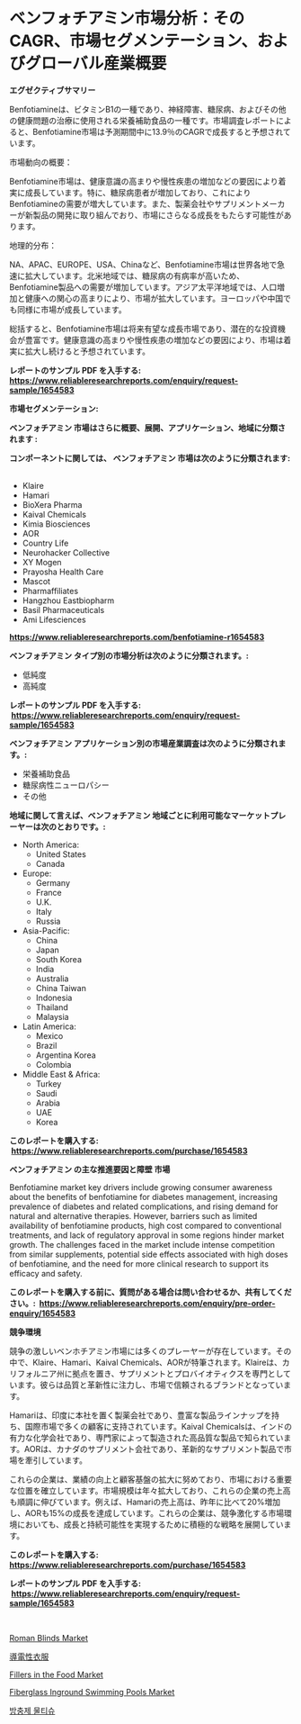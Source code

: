 <p><h1>ベンフォチアミン市場分析：そのCAGR、市場セグメンテーション、およびグローバル産業概要</h1></p><p><strong>エグゼクティブサマリー</strong></p>
<p><p>Benfotiamineは、ビタミンB1の一種であり、神経障害、糖尿病、およびその他の健康問題の治療に使用される栄養補助食品の一種です。市場調査レポートによると、Benfotiamine市場は予測期間中に13.9％のCAGRで成長すると予想されています。</p><p>市場動向の概要：</p><p>Benfotiamine市場は、健康意識の高まりや慢性疾患の増加などの要因により着実に成長しています。特に、糖尿病患者が増加しており、これによりBenfotiamineの需要が増大しています。また、製薬会社やサプリメントメーカーが新製品の開発に取り組んでおり、市場にさらなる成長をもたらす可能性があります。</p><p>地理的分布：</p><p>NA、APAC、EUROPE、USA、Chinaなど、Benfotiamine市場は世界各地で急速に拡大しています。北米地域では、糖尿病の有病率が高いため、Benfotiamine製品への需要が増加しています。アジア太平洋地域では、人口増加と健康への関心の高まりにより、市場が拡大しています。ヨーロッパや中国でも同様に市場が成長しています。</p><p>総括すると、Benfotiamine市場は将来有望な成長市場であり、潜在的な投資機会が豊富です。健康意識の高まりや慢性疾患の増加などの要因により、市場は着実に拡大し続けると予想されています。</p></p>
<p><strong>レポートのサンプル PDF を入手する: <a href="https://www.reliableresearchreports.com/enquiry/request-sample/1654583">https://www.reliableresearchreports.com/enquiry/request-sample/1654583</a></strong></p>
<p><strong>市場セグメンテーション:</strong></p>
<p><strong> ベンフォチアミン 市場はさらに概要、展開、アプリケーション、地域に分類されます :</strong></p>
<p><strong>コンポーネントに関しては、 ベンフォチアミン 市場は次のように分類されます: &nbsp;</strong></p>
<p><ul><li>Klaire</li><li>Hamari</li><li>BioXera Pharma</li><li>Kaival Chemicals</li><li>Kimia Biosciences</li><li>AOR</li><li>Country Life</li><li>Neurohacker Collective</li><li>XY Mogen</li><li>Prayosha Health Care</li><li>Mascot</li><li>Pharmaffiliates</li><li>Hangzhou Eastbiopharm</li><li>Basil Pharmaceuticals</li><li>Ami Lifesciences</li></ul></p>
<p><strong><a href="https://www.reliableresearchreports.com/benfotiamine-r1654583">https://www.reliableresearchreports.com/benfotiamine-r1654583</a></strong></p>
<p><strong> ベンフォチアミン タイプ別の市場分析は次のように分類されます。:</strong></p>
<p><ul><li>低純度</li><li>高純度</li></ul></p>
<p><strong>レポートのサンプル PDF を入手する: &nbsp;<a href="https://www.reliableresearchreports.com/enquiry/request-sample/1654583">https://www.reliableresearchreports.com/enquiry/request-sample/1654583</a></strong></p>
<p><strong> ベンフォチアミン アプリケーション別の市場産業調査は次のように分類されます。:</strong></p>
<p><ul><li>栄養補助食品</li><li>糖尿病性ニューロパシー</li><li>その他</li></ul></p>
<p><strong>地域に関して言えば、ベンフォチアミン 地域ごとに利用可能なマーケットプレーヤーは次のとおりです。:</strong></p>
<p><ul>
    <li>
        North America:
        <ul>
            <li>United States</li>
            <li>Canada</li>
        </ul>
    </li>
    <li>
        Europe:
        <ul>
            <li>Germany</li>
            <li>France</li>
            <li>U.K.</li>
            <li>Italy</li>
            <li>Russia</li>
        </ul>
    </li>
    <li>
        Asia-Pacific:
        <ul>
            <li>China</li>
            <li>Japan</li>
            <li>South Korea</li>
            <li>India</li>
            <li>Australia</li>
            <li>China Taiwan</li>
            <li>Indonesia</li>
            <li>Thailand</li>
            <li>Malaysia</li>
        </ul>
    </li>
    <li>
        Latin America:
        <ul>
            <li>Mexico</li>
            <li>Brazil</li>
            <li>Argentina Korea</li>
            <li>Colombia</li>
        </ul>
    </li>
    <li>
        Middle East & Africa:
        <ul>
            <li>Turkey</li>
            <li>Saudi</li>
            <li>Arabia</li>
            <li>UAE</li>
            <li>Korea</li>
        </ul>
    </li>
    </ul></p>
<p><strong>このレポートを購入する: &nbsp;<a href="https://www.reliableresearchreports.com/purchase/1654583">https://www.reliableresearchreports.com/purchase/1654583</a></strong></p>
<p><strong>ベンフォチアミン の主な推進要因と障壁 市場</strong></p>
<p><p>Benfotiamine market key drivers include growing consumer awareness about the benefits of benfotiamine for diabetes management, increasing prevalence of diabetes and related complications, and rising demand for natural and alternative therapies. However, barriers such as limited availability of benfotiamine products, high cost compared to conventional treatments, and lack of regulatory approval in some regions hinder market growth. The challenges faced in the market include intense competition from similar supplements, potential side effects associated with high doses of benfotiamine, and the need for more clinical research to support its efficacy and safety.</p></p>
<p><strong>このレポートを購入する前に、質問がある場合は問い合わせるか、共有してください。:&nbsp; <a href="https://www.reliableresearchreports.com/enquiry/pre-order-enquiry/1654583">https://www.reliableresearchreports.com/enquiry/pre-order-enquiry/1654583</a></strong></p>
<p><strong>競争環境</strong></p>
<p><p>競争の激しいベンホチアミン市場には多くのプレーヤーが存在しています。その中で、Klaire、Hamari、Kaival Chemicals、AORが特筆されます。Klaireは、カリフォルニア州に拠点を置き、サプリメントとプロバイオティクスを専門としています。彼らは品質と革新性に注力し、市場で信頼されるブランドとなっています。</p><p>Hamariは、印度に本社を置く製薬会社であり、豊富な製品ラインナップを持ち、国際市場で多くの顧客に支持されています。Kaival Chemicalsは、インドの有力な化学会社であり、専門家によって製造された高品質な製品で知られています。AORは、カナダのサプリメント会社であり、革新的なサプリメント製品で市場を牽引しています。</p><p>これらの企業は、業績の向上と顧客基盤の拡大に努めており、市場における重要な位置を確立しています。市場規模は年々拡大しており、これらの企業の売上高も順調に伸びています。例えば、Hamariの売上高は、昨年に比べて20%増加し、AORも15%の成長を達成しています。これらの企業は、競争激化する市場環境においても、成長と持続可能性を実現するために積極的な戦略を展開しています。</p></p>
<p><strong>このレポートを購入する: &nbsp; <a href="https://www.reliableresearchreports.com/purchase/1654583">https://www.reliableresearchreports.com/purchase/1654583</a></strong></p>
<p><strong>レポートのサンプル PDF を入手する: &nbsp;<a href="https://www.reliableresearchreports.com/enquiry/request-sample/1654583">https://www.reliableresearchreports.com/enquiry/request-sample/1654583</a></strong><strong></strong></p>
<p>&nbsp;</p>
<p><p><a href="https://www.linkedin.com/pulse/roman-blinds-market-research-report-its-history-forecast-2024-2031-pu0te?trackingId=tLL%2F%2FBMh9qTGB1GICU%2FWaA%3D%3D">Roman Blinds Market</a></p><p><a href="https://github.com/GiovaniLeannon/Market-Research-Report-List-1/blob/main/674860575766.md">導電性衣服</a></p><p><a href="https://github.com/lataunyatinikmelvin59ilbd0dv/Market-Research-Report-List-2/blob/main/fillers-in-the-food-market.md">Fillers in the Food Market</a></p><p><a href="https://www.linkedin.com/pulse/fiberglass-inground-swimming-pools-market-insights-cagr-trends-snjie?trackingId=ea2Z7YcJUMavRlUlEUxQqw%3D%3D">Fiberglass Inground Swimming Pools Market</a></p><p><a href="https://medium.com/@stanleylyittle554467/2024%EB%85%84%EB%B6%80%ED%84%B0-2031%EB%85%84%EA%B9%8C%EC%A7%80%EC%9D%98-%EA%B8%B0%EA%B0%84%EC%97%90-%EB%8C%80%ED%95%9C-%ED%95%B4%EC%B6%A9-%EB%B0%A9%EC%A7%80-%EC%9B%B9-%EC%82%AC%EC%9D%B4%ED%8A%B8-%EC%8B%9C%EC%9E%A5-%EB%B6%84%EC%84%9D-%EB%B0%8F-%EA%B7%9C%EB%AA%A8-%EC%A0%84%EB%A7%9D-b8d358ffbbdf">방충제 물티슈</a></p></p>